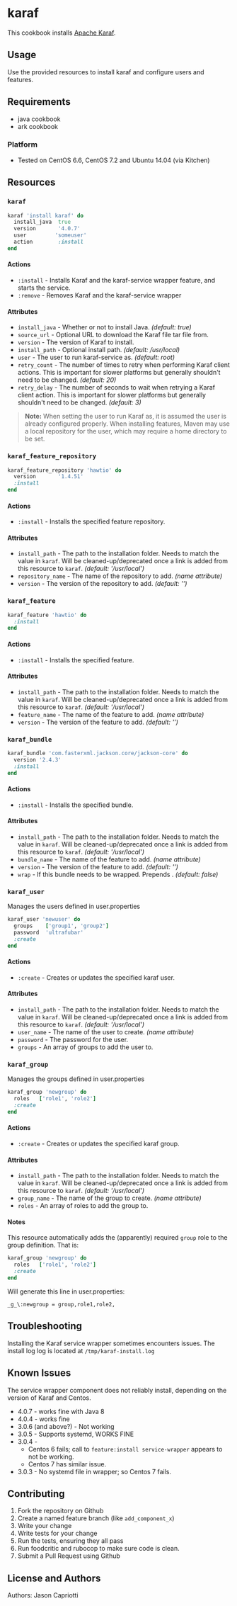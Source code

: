 karaf 
=====
This cookbook installs [Apache Karaf](http://karaf.apache.org/).

Usage
-----
Use the provided resources to install karaf and configure users and features.

Requirements
------------
* java cookbook
* ark cookbook

### Platform
* Tested on CentOS 6.6, CentOS 7.2 and Ubuntu 14.04 (via Kitchen)

## Resources

### `karaf`
```ruby
karaf 'install karaf' do
  install_java  true
  version       '4.0.7'
  user         'someuser'  
  action        :install
end

```
#### Actions
* `:install` - Installs Karaf and the karaf-service wrapper feature, and starts the service.
* `:remove` - Removes Karaf and the karaf-service wrapper

#### Attributes
* `install_java` - Whether or not to install Java. *(default: true)*
* `source_url` - Optional URL to download the Karaf file tar file from.
* `version` - The version of Karaf to install.
* `install_path` - Optional install path. *(default: /usr/local)*
* `user` - The user to run karaf-service as. *(default: root)*
* `retry_count` - The number of times to retry when performing Karaf client actions. This is important for slower platforms but generally shouldn't need to be changed. *(default: 20)*
* `retry_delay` - The number of seconds to wait when retrying a Karaf client action. This is important for slower platforms but generally shouldn't need to be changed. *(default: 3)*

> **Note:**
> When setting the user to run Karaf as, it is assumed the user is already configured properly. When installing features, Maven may use a local repository for the user, which may require a home directory to be set. 

### `karaf_feature_repository`
```ruby
karaf_feature_repository 'hawtio' do
  version 		'1.4.51'
  :install
end
```

#### Actions
* `:install` - Installs the specified feature repository.

#### Attributes
* `install_path` - The path to the installation folder. Needs to match the value in `karaf`. Will be cleaned-up/deprecated once a link is added from this resource to `karaf`. *(default: '/usr/local')*
* `repository_name` - The name of the repository to add. *(name attribute)*
* `version` - The version of the repository to add. *(default: '')*


### `karaf_feature`
```ruby
karaf_feature 'hawtio' do
  :install
end

```
#### Actions
* `:install` - Installs the specified feature.

#### Attributes
* `install_path` - The path to the installation folder. Needs to match the value in `karaf`. Will be cleaned-up/deprecated once a link is added from this resource to `karaf`. *(default: '/usr/local')*
* `feature_name` - The name of the feature to add. *(name attribute)*
* `version` - The version of the feature to add. *(default: '')*


### `karaf_bundle`
```ruby
karaf_bundle 'com.fasterxml.jackson.core/jackson-core' do
  version '2.4.3'
  :install
end

```
#### Actions
* `:install` - Installs the specified bundle.

#### Attributes
* `install_path` - The path to the installation folder. Needs to match the value in `karaf`. Will be cleaned-up/deprecated once a link is added from this resource to `karaf`. *(default: '/usr/local')*
* `bundle_name` - The name of the feature to add. *(name attribute)*
* `version` - The version of the feature to add. *(default: '')*
* `wrap` - If this bundle needs to be wrapped. Prepends . *(default: false)*


### `karaf_user`
Manages the users defined in user.properties
```ruby
karaf_user 'newuser' do
  groups    ['group1', 'group2']
  password  'ultrafubar'
  :create
end
```

#### Actions
* `:create` - Creates or updates the specified karaf user.

#### Attributes
* `install_path` - The path to the installation folder. Needs to match the value in `karaf`. Will be cleaned-up/deprecated once a link is added from this resource to `karaf`. *(default: '/usr/local')*
* `user_name` - The name of the user to create. *(name attribute)*
* `password` - The password for the user.
* `groups` - An array of groups to add the user to.


### `karaf_group`
Manages the groups defined in user.properties
```ruby
karaf_group 'newgroup' do
  roles   ['role1', 'role2']
  :create
end
```

#### Actions
* `:create` - Creates or updates the specified karaf group.

#### Attributes
* `install_path` - The path to the installation folder. Needs to match the value in `karaf`. Will be cleaned-up/deprecated once a link is added from this resource to `karaf`. *(default: '/usr/local')*
* `group_name` - The name of the group to create. *(name attribute)*
* `roles` - An array of roles to add the group to.

#### Notes
This resource automatically adds the (apparently) required `group` role to the group definition. That is:
```ruby
karaf_group 'newgroup' do
  roles   ['role1', 'role2']
  :create
end
```

Will generate this line in user.properties:

    _g_\:newgroup = group,role1,role2,

Troubleshooting
---------------
Installing the Karaf service wrapper sometimes encounters issues. The install log log is located at `/tmp/karaf-install.log`

Known Issues
------------
The service wrapper component does not reliably install, depending on the version of Karaf and Centos.

* 4.0.7 - works fine with Java 8
* 4.0.4 - works fine
* 3.0.6 (and above?) - Not working
* 3.0.5 - Supports systemd, WORKS FINE
* 3.0.4 - 
  * Centos 6 fails; call to `feature:install service-wrapper` appears to not be working.
  * Centos 7 has similar issue.
* 3.0.3 - No systemd file in wrapper; so Centos 7 fails.

Contributing
------------
1. Fork the repository on Github
1. Create a named feature branch (like `add_component_x`)
1. Write your change
1. Write tests for your change
1. Run the tests, ensuring they all pass
1. Run foodcritic and rubocop to make sure code is clean.
1. Submit a Pull Request using Github

License and Authors
-------------------
Authors: Jason Capriotti
